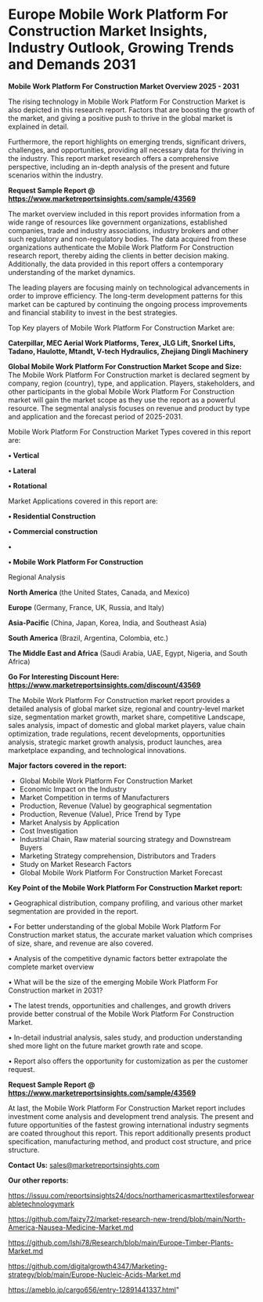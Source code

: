 # Europe Mobile Work Platform For Construction Market Insights, Industry Outlook, Growing Trends and Demands 2031

<Strong> Mobile Work Platform For Construction Market Overview 2025 - 2031</strong>

The rising technology in Mobile Work Platform For Construction Market is also depicted in this research report. Factors that are boosting the growth of the market, and giving a positive push to thrive in the global market is explained in detail.

Furthermore, the report highlights on emerging trends, significant drivers, challenges, and opportunities, providing all necessary data for thriving in the industry. This report market research offers a comprehensive perspective, including an in-depth analysis of the present and future scenarios within the industry.

<strong>Request Sample Report @ <a href=https://www.marketreportsinsights.com/sample/43569>https://www.marketreportsinsights.com/sample/43569</a></strong>

The market overview included in this report provides information from a wide range of resources like government organizations, established companies, trade and industry associations, industry brokers and other such regulatory and non-regulatory bodies. The data acquired from these organizations authenticate the Mobile Work Platform For Construction research report, thereby aiding the clients in better decision making. Additionally, the data provided in this report offers a contemporary understanding of the market dynamics.

The leading players are focusing mainly on technological advancements in order to improve efficiency. The long-term development patterns for this market can be captured by continuing the ongoing process improvements and financial stability to invest in the best strategies.

Top Key players of Mobile Work Platform For Construction Market are:

<strong>Caterpillar, MEC Aerial Work Platforms, Terex, JLG Lift, Snorkel Lifts, Tadano, Haulotte, Mtandt, V-tech Hydraulics, Zhejiang Dingli Machinery</strong>

<strong><b>Global Mobile Work Platform For Construction Market Scope and Size:</b></strong>
The Mobile Work Platform For Construction market is declared segment by company, region (country), type, and application. Players, stakeholders, and other participants in the global Mobile Work Platform For Construction market will gain the market scope as they use the report as a powerful resource. The segmental analysis focuses on revenue and product by type and application and the forecast period of 2025-2031.

Mobile Work Platform For Construction Market Types covered in this report are:

<strong>•  Vertical

•  Lateral

•  Rotational</strong>

Market Applications covered in this report are:

<strong>•  Residential Construction

•  Commercial construction

•  

•  Mobile Work Platform For Construction</strong> 

Regional Analysis

<strong>North America</strong> (the United States, Canada, and Mexico)

<strong>Europe</strong> (Germany, France, UK, Russia, and Italy)

<strong>Asia-Pacific</strong> (China, Japan, Korea, India, and Southeast Asia)

<strong>South America</strong> (Brazil, Argentina, Colombia, etc.)

<strong>The Middle East and Africa</strong> (Saudi Arabia, UAE, Egypt, Nigeria, and South Africa)

<strong>Go For Interesting Discount Here: <a href=https://www.marketreportsinsights.com/discount/43569>https://www.marketreportsinsights.com/discount/43569</a></strong>

The Mobile Work Platform For Construction market report provides a detailed analysis of global market size, regional and country-level market size, segmentation market growth, market share, competitive Landscape, sales analysis, impact of domestic and global market players, value chain optimization, trade regulations, recent developments, opportunities analysis, strategic market growth analysis, product launches, area marketplace expanding, and technological innovations.

<strong><b>Major factors covered in the report:</b></strong>
<ul>
  <li>Global Mobile Work Platform For Construction Market </li>
  <li>Economic Impact on the Industry</li>
  <li>Market Competition in terms of Manufacturers</li>
  <li>Production, Revenue (Value) by geographical segmentation</li>
  <li>Production, Revenue (Value), Price Trend by Type</li>
  <li>Market Analysis by Application</li>
  <li>Cost Investigation</li>
  <li>Industrial Chain, Raw material sourcing strategy and Downstream Buyers</li>
  <li>Marketing Strategy comprehension, Distributors and Traders</li>
  <li>Study on Market Research Factors</li>
  <li>Global Mobile Work Platform For Construction Market Forecast</li>
</ul>

<strong><b>Key Point of the Mobile Work Platform For Construction Market report:</b></strong>

• Geographical distribution, company profiling, and various other market segmentation are provided in the report.

• For better understanding of the global Mobile Work Platform For Construction market status, the accurate market valuation which comprises of size, share, and revenue are also covered.

• Analysis of the competitive dynamic factors better extrapolate the complete market overview

• What will be the size of the emerging Mobile Work Platform For Construction market in 2031?

• The latest trends, opportunities and challenges, and growth drivers provide better construal of the Mobile Work Platform For Construction Market.

• In-detail industrial analysis, sales study, and production understanding shed more light on the future market growth rate and scope.

• Report also offers the opportunity for customization as per the customer request.

<strong>Request Sample Report @ <a href=https://www.marketreportsinsights.com/sample/43569>https://www.marketreportsinsights.com/sample/43569</a></strong>

At last, the Mobile Work Platform For Construction Market report includes investment come analysis and development trend analysis. The present and future opportunities of the fastest growing international industry segments are coated throughout this report. This report additionally presents product specification, manufacturing method, and product cost structure, and price structure.

<strong>Contact Us:</strong>
sales@marketreportsinsights.com

<strong>Our other reports:</strong>

<a href=https://issuu.com/reportsinsights24/docs/northamericasmarttextilesforwearabletechnologymark>https://issuu.com/reportsinsights24/docs/northamericasmarttextilesforwearabletechnologymark</a>

<a href=https://github.com/faizy72/market-research-new-trend/blob/main/North-America-Nausea-Medicine-Market.md>https://github.com/faizy72/market-research-new-trend/blob/main/North-America-Nausea-Medicine-Market.md</a>

<a href=https://github.com/Ishi78/Research/blob/main/Europe-Timber-Plants-Market.md>https://github.com/Ishi78/Research/blob/main/Europe-Timber-Plants-Market.md</a>

<a href=https://github.com/digitalgrowth4347/Marketing-strategy/blob/main/Europe-Nucleic-Acids-Market.md>https://github.com/digitalgrowth4347/Marketing-strategy/blob/main/Europe-Nucleic-Acids-Market.md</a>

<a href=https://ameblo.jp/cargo656/entry-12891441337.html>https://ameblo.jp/cargo656/entry-12891441337.html</a>"
